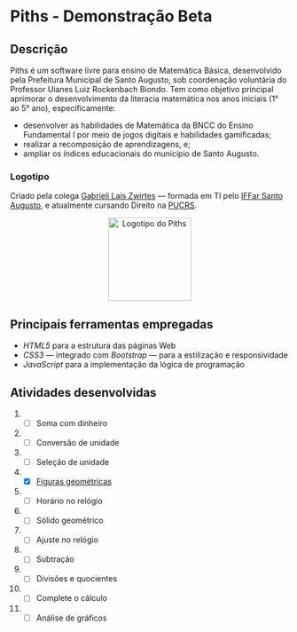 # Piths - Demonstração Beta
## **Descrição**
Piths é um software livre para ensino de Matemática Básica, desenvolvido pela Prefeitura Municipal de Santo Augusto, sob coordenação voluntária do Professor Uianes Luiz Rockenbach Biondo. Tem como objetivo principal aprimorar o desenvolvimento da literacia matemática nos anos iniciais (1° ao 5° ano), especificamente:
* desenvolver as habilidades de Matemática da BNCC do Ensino Fundamental I por meio de jogos digitais e habilidades gamificadas;
* realizar a recomposição de aprendizagens, e;
* ampliar os índices educacionais do município de Santo Augusto.
### **Logotipo**
Criado pela colega [Gabrieli Lais Zwirtes](https://www.instagram.com/gabrielilzwirtes) — formada em TI pelo [IFFar Santo Augusto](https://iffar.edu.br/santo-augusto), e atualmente cursando Direito na [PUCRS](https://portal.pucrs.br).
<p align="center"><img src="https://smesantoaugusto.site/piths/piths/assets/img/piths.png" width="150" alt="Logotipo do Piths" title="Piths" aria-label="Logotipo do Piths"></p>

## **Principais ferramentas empregadas**
* *HTML5* para a estrutura das páginas Web
* *CSS3* — integrado com *Bootstrap* — para a estilização e responsividade
* *JavaScript* para a implementação da lógica de programação

## **Atividades desenvolvidas**
1. - [ ] Soma com dinheiro
2. - [ ] Conversão de unidade
3. - [ ] Seleção de unidade
4. - [x] [Figuras geométricas](https://testpiths.netlify.app/figuras_geometricas/)
5. - [ ] Horário no relógio
6. - [ ] Sólido geométrico
7. - [ ] Ajuste no relógio
8. - [ ] Subtração
9. - [ ] Divisões e quocientes
10. - [ ] Complete o cálculo
11. - [ ] Análise de gráficos
